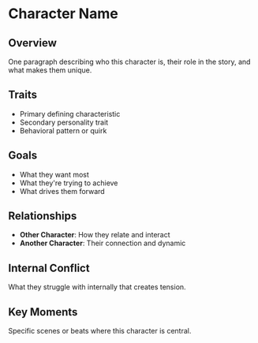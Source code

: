 # Character Name

## Overview

One paragraph describing who this character is, their role in the story, and what makes them unique.

## Traits

- Primary defining characteristic
- Secondary personality trait
- Behavioral pattern or quirk

## Goals

- What they want most
- What they're trying to achieve
- What drives them forward

## Relationships

- **Other Character**: How they relate and interact
- **Another Character**: Their connection and dynamic

## Internal Conflict

What they struggle with internally that creates tension.

## Key Moments

Specific scenes or beats where this character is central.